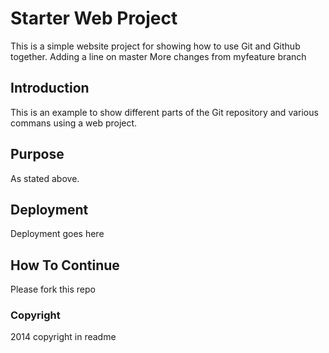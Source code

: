 # Starter Web Project

This is a simple website project for showing how to use Git and Github together.
Adding a line on master
More changes from myfeature branch

## Introduction

This is an example to show different parts of the Git repository and various commans using a web project.

## Purpose

As stated above.

## Deployment

Deployment goes here

## How To Continue
Please fork this repo

### Copyright
2014 copyright in readme